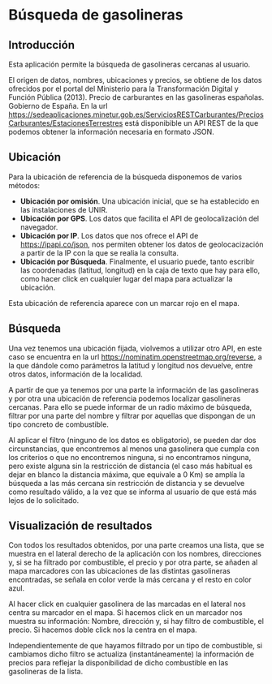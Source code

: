 # Búsqueda de gasolineras

## Introducción

Esta aplicación permite la búsqueda de gasolineras cercanas al usuario.

El origen de datos, nombres, ubicaciones y precios, se obtiene de los datos ofrecidos por el portal del Ministerio para la Transformación Digital y Función Pública (2013). Precio de carburantes en las gasolineras españolas. Gobierno de España.
En la url https://sedeaplicaciones.minetur.gob.es/ServiciosRESTCarburantes/PreciosCarburantes/EstacionesTerrestres está disponibible un API REST de la que podemos obtener la información necesaria en formato JSON.

## Ubicación

Para la ubicación de referencia de la búsqueda disponemos de varios métodos:
* **Ubicación por omisión**. Una ubicación inicial, que se ha establecido en las instalaciones de UNIR.
* **Ubicación por GPS**. Los datos que facilita el API de geolocalización del navegador.
* **Ubicación por IP**. Los datos que nos ofrece el API de https://ipapi.co/json, nos permiten obtener los datos de geolocacización a partir de la IP con la que se realia la consulta.
* **Ubicación por Búsqueda**. Finalmente, el usuario puede, tanto escribir las coordenadas (latitud, longitud) en la caja de texto que hay para ello, como hacer click en cualquier lugar del mapa para actualizar la ubicación.

Esta ubicación de referencia aparece con un marcar rojo en el mapa.

## Búsqueda

Una vez tenemos una ubicación fijada, violvemos a utilizar otro API, en este caso se encuentra en la url https://nominatim.openstreetmap.org/reverse, a la que dándole como parámetros la latitud y longitud nos devuelve, entre otros datos, información de la localidad.

A partir de que ya tenemos por una parte la información de las gasolineras y por otra una ubicación de referencia podemos localizar gasolineras cercanas.
Para ello se puede informar de un radio máximo de búsqueda, filtrar por una parte del nombre y filtrar por aquellas que dispongan de un tipo concreto de combustible.

Al aplicar el filtro (ninguno de los datos es obligatorio), se pueden dar dos circunstancias, que encontremos al menos una gasolinera que cumpla con los criterios o que no encontremos ninguna, si no encontramos ninguna, pero existe alguna sin la restricción de distancia (el caso más habitual es dejar en blanco la distancia máxima, que equivale a 0 Km) se amplía la búsqueda a las más cercana sin restricción de distancia y se devuelve como resultado válido, a la vez que se informa al usuario de que está más lejos de lo solicitado.

## Visualización de resultados

Con todos los resultados obtenidos, por una parte creamos una lista, que se muestra en el lateral derecho de la aplicación con los nombres, direcciones y, si se ha filtrado por combustible, el precio y por otra parte, se añaden al mapa marcadores con las ubicaciones de las distintas gasolineras encontradas, se señala en color verde la más cercana y el resto en color azul.

Al hacer click en cualquier gasolinera de las marcadas en el lateral nos centra su marcador en el mapa.
Si hacemos click en un marcador nos muestra su información: Nombre, dirección y, si hay filtro de combustible, el precio.
Si hacemos doble click nos la centra en el mapa.

Independientemente de que hayamos filtrado por un tipo de combustible, si cambiamos dicho filtro se actualiza (instantáneamente) la información de precios para reflejar la disponibilidad de dicho combustible en las gasolineras de la lista.
